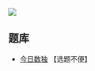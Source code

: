 ![](https://cn.sudoku.today/pic/color9sameposition/19550_451838.png)

## 题库
- [今日数独](https://cn.sudoku.today/dailysudoku/) 【选题不便】